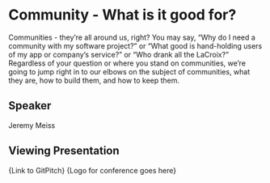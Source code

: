 # Community - What is it good for?
Communities - they’re all around us, right? You may say, “Why do I need a community with my software project?” or “What good is hand-holding users of my app or company’s service?” or “Who drank all the LaCroix?” Regardless of your question or where you stand on communities, we’re going to jump right in to our elbows on the subject of communities, what they are, how to build them, and how to keep them.

## Speaker
Jeremy Meiss

## Viewing Presentation
{Link to GitPitch}
{Logo for conference goes here}
